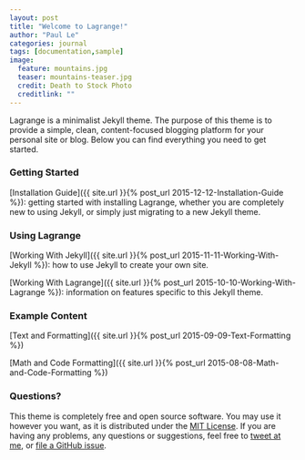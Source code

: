 ```yaml
---
layout: post
title: "Welcome to Lagrange!"
author: "Paul Le"
categories: journal
tags: [documentation,sample]
image:
  feature: mountains.jpg
  teaser: mountains-teaser.jpg
  credit: Death to Stock Photo
  creditlink: ""
---
```


Lagrange is a minimalist Jekyll theme. The purpose of this theme is to provide a simple, clean, content-focused blogging platform for your personal site or blog. Below you can find everything you need to get started.

### Getting Started

[Installation Guide]({{ site.url }}{% post_url 2015-12-12-Installation-Guide %}): getting started with installing Lagrange, whether you are completely new to using Jekyll, or simply just migrating to a new Jekyll theme.

### Using Lagrange

[Working With Jekyll]({{ site.url }}{% post_url 2015-11-11-Working-With-Jekyll %}): how to use Jekyll to create your own site.

[Working With Lagrange]({{ site.url }}{% post_url 2015-10-10-Working-With-Lagrange %}): information on features specific to this Jekyll theme.

### Example Content

[Text and Formatting]({{ site.url }}{% post_url 2015-09-09-Text-Formatting %})

[Math and Code Formatting]({{ site.url }}{% post_url 2015-08-08-Math-and-Code-Formatting %})

### Questions?

This theme is completely free and open source software. You may use it however you want, as it is distributed under the [MIT License](http://choosealicense.com/licenses/mit/). If you are having any problems, any questions or suggestions, feel free to [tweet at me](https://twitter.com/intent/tweet?text=My%question%about%Lagrange%is:%&amp;via=paululele), or [file a GitHub issue](https://github.com/lenpaul/lagrange/issues/new).
